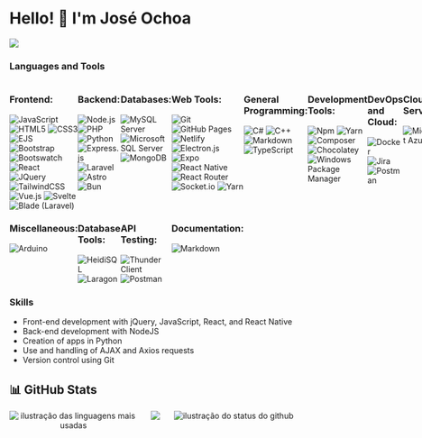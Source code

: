 # Hello! 👋 I'm José Ochoa

[![](https://visitcount.itsvg.in/api?id=Guada8a&label=Profile%20Views&color=8&icon=5&pretty=true)](https://visitcount.itsvg.in)

### Languages and Tools

<div style="display: grid; grid-template-columns: 1fr 1fr 1fr 1fr 1fr 1fr 1fr 1fr;">

  <div>
    <h3>Frontend:</h3>
    <div>
      <img src="https://img.shields.io/badge/-JavaScript-black?style=flat&logo=javascript&link=https://github.com/Guada8a" alt="JavaScript">
      <img src="https://img.shields.io/badge/-HTML5-E34F26?style=flat&logo=html5&logoColor=white&link=https://github.com/Guada8a" alt="HTML5">
      <img src="https://img.shields.io/badge/-CSS3-1572B6?style=flat&logo=css3&link=https://github.com/Guada8a" alt="CSS3">
      <img src="https://img.shields.io/badge/EJS-E34F24?style=flat&logo=ejs&logoColor=white&link=https://ejs.co/" alt="EJS">
      <img src="https://img.shields.io/badge/-Bootstrap-563D7C?style=flat&logo=bootstrap&link=https://github.com/Guada8a" alt="Bootstrap">
      <img src="https://img.shields.io/badge/Bootswatch-563D7C?style=flat&logo=bootstrap&logoColor=white&link=https://bootswatch.com/" alt="Bootswatch">
      <img src="https://img.shields.io/badge/-React-white?style=flat&logo=react&link=https://github.com/Guada8a" alt="React">
      <img src="https://img.shields.io/badge/-JQuery-blue?style=flat&logo=jquery&link=https://github.com/Guada8a" alt="JQuery">
      <img src="https://img.shields.io/badge/tailwindcss-%2338B2AC.svg?style=flat&logo=tailwind-css&logoColor=white" alt="TailwindCSS">
      <img src="https://img.shields.io/badge/Vue.js-4FC08D?style=flat&logo=vue.js&logoColor=white&link=https://vuejs.org/" alt="Vue.js">
      <img src="https://img.shields.io/badge/Svelte-FF3E00?style=flat&logo=svelte&logoColor=white&link=https://svelte.dev/" alt="Svelte">
      <img src="https://img.shields.io/badge/Blade-red?style=flat&logo=laravel&logoColor=white&link=https://laravel.com/docs/blade" alt="Blade (Laravel)">
    </div>
  </div>

  <div>
    <h3>Backend:</h3>
    <div>
      <img src="https://img.shields.io/badge/-Nodejs-green?style=flat&logo=Node.js&link=https://github.com/Guada8a" alt="Node.js">
      <img src="https://img.shields.io/badge/-PHP-purple?style=flat&logo=php&link=https://github.com/Guada8a" alt="PHP">
      <img src="https://img.shields.io/badge/-Python-yellow?style=flat&logo=python&link=https://github.com/Guada8a" alt="Python">
      <img src="https://img.shields.io/badge/Express.js-%23404d59.svg?style=flat&logo=express&logoColor=%2361DAFB" alt="Express.js">
      <img src="https://img.shields.io/badge/-Laravel-FFFFFF?style=flat&logo=laravel&link=https://laravel.com/" alt="Laravel">
      <img src="https://img.shields.io/badge/-Astro-0A1015?style=flat&logo=astro&link=https://astro.build/" alt="Astro">
      <img src="https://img.shields.io/badge/-Bun-222222?style=flat&logo=bun&link=https://bun.js.org/" alt="Bun">
    </div>
  </div>

  <div>
    <h3>Databases:</h3>
    <div>
      <img src="https://img.shields.io/badge/-MySQL_Server-blue?style=flat&logo=mysql&link=https://www.mysql.com/" alt="MySQL Server">
      <img src="https://img.shields.io/badge/Microsoft%20SQL%20Server-CC2927?style=flat&logo=microsoft%20sql%20server&logoColor=white" alt="Microsoft SQL Server">
      <img src="https://img.shields.io/badge/MongoDB-%234ea94b.svg?style=flat&logo=mongodb&logoColor=white" alt="MongoDB">
    </div>
  </div>

  <div>
    <h3>Web Tools:</h3>
    <div>
      <img src="https://img.shields.io/badge/-Git-black?style=flat&logo=git&link=https://github.com/Guada8a" alt="Git">
      <img src="https://img.shields.io/badge/Github-121013?style=flat&logo=github&logoColor=white" alt="GitHub Pages">
      <img src="https://img.shields.io/badge/netlify-%23000000.svg?style=flat&logo=netlify&logoColor=#00C7B7" alt="Netlify">
      <img src="https://img.shields.io/badge/Electron-191970?style=flat&logo=Electron&logoColor=white" alt="Electron.js">
      <img src="https://img.shields.io/badge/Expo-1C1E24?style=flat&logo=expo&logoColor=#D04A37" alt="Expo">
      <img src="https://img.shields.io/badge/React_Native-%2320232a.svg?style=flat&logo=react&logoColor=%2361DAFB" alt="React Native">
      <img src="https://img.shields.io/badge/React_Router-CA4245?style=flat&logo=react-router&logoColor=white" alt="React Router">
      <img src="https://img.shields.io/badge/Socket.io-black?style=flat&logo=socket.io&badgeColor=010101" alt="Socket.io">
      <img src="https://img.shields.io/badge/yarn-%232C8EBB.svg?style=flat&logo=yarn&logoColor=white" alt="Yarn">
    </div>
  </div>

  <div>
    <h3>General Programming:</h3>
    <div>
      <img src="https://img.shields.io/badge/C%23-%23239120.svg?style=flat&logo=csharp&logoColor=white" alt="C#">
      <img src="https://img.shields.io/badge/C++-%2300599C.svg?style=flat&logo=c%2B%2B&logoColor=white" alt="C++">
      <img src="https://img.shields.io/badge/Markdown-%23000000.svg?style=flat&logo=markdown&logoColor=white" alt="Markdown">
      <img src="https://img.shields.io/badge/Typescript-%23007ACC.svg?style=flat&logo=typescript&logoColor=white" alt="TypeScript">
    </div>
  </div>

  <div>
    <h3>Development Tools:</h3>
    <div>
      <img src="https://img.shields.io/badge/-Npm-CB3837?style=flat&logo=npm&link=https://www.npmjs.com/" alt="Npm">
      <img src="https://img.shields.io/badge/yarn-%232C8EBB.svg?style=flat&logo=yarn&logoColor=white" alt="Yarn">
      <img src="https://img.shields.io/badge/Composer-885630?style=flat&logo=composer&logoColor=white&link=https://getcomposer.org/" alt="Composer">
      <img src="https://img.shields.io/badge/Chocolatey-80B5E3?style=flat&logo=chocolatey&logoColor=white&link=https://chocolatey.org/" alt="Chocolatey">
      <img src="https://img.shields.io/badge/Windows_Package_Manager-5391FE?style=flat&logo=microsoft&logoColor=white&link=https://docs.microsoft.com/en-us/windows/package-manager/" alt="Windows Package Manager">
    </div>
  </div>

  <div>
    <h3>DevOps and Cloud:</h3>
    <div>
      <img src="https://img.shields.io/badge/docker-%230db7ed.svg?style=flat&logo=docker&logoColor=white" alt="Docker">
      <img src="https://img.shields.io/badge/jira-%230A0FFF.svg?style=flat&logo=jira&logoColor=white" alt="Jira">
      <img src="https://img.shields.io/badge/Postman-FF6C37?style=flat&logo=postman&logoColor=white" alt="Postman">
    </div>
  </div>

  <div>
    <h3>Cloud Services:</h3>
    <div>
      <img src="https://img.shields.io/badge/Microsoft_Azure-0089D6?style=flat&logo=microsoft-azure&logoColor=white&link=https://azure.microsoft.com/" alt="Microsoft Azure">
    </div>
  </div>

  <div>
    <h3>Miscellaneous:</h3>
    <div>
      <img src="https://img.shields.io/badge/-Arduino-00979D?style=flat&logo=arduino&link=https://www.arduino.cc/" alt="Arduino">
    </div>
  </div>

  <div>
    <h3>Database Tools:</h3>
    <div>
      <img src="https://img.shields.io/badge/HeidiSQL-F0806C?style=flat&logo=heidisql&logoColor=white&link=https://www.heidisql.com/" alt="HeidiSQL">
      <img src="https://img.shields.io/badge/-Laragon-FF5722?style=flat&logo=laragon&link=https://laragon.org/" alt="Laragon">
    </div>
  </div>

  <div>
    <h3>API Testing:</h3>
    <div>
      <img src="https://img.shields.io/badge/Thunder_Client-555555?style=flat&link=https://www.thunderclient.io/" alt="Thunder Client">
      <img src="https://img.shields.io/badge/Postman-FF6C37?style=flat&logo=postman&logoColor=white" alt="Postman">
    </div>
  </div>

  <div>
    <h3>Documentation:</h3>
    <div>
      <img src="https://img.shields.io/badge/Markdown-%23000000.svg?style=flat&logo=markdown&logoColor=white" alt="Markdown">
    </div>
  </div>

</div>



### Skills

- Front-end development with jQuery, JavaScript, React, and React Native
- Back-end development with NodeJS
- Creation of apps in Python
- Use and handling of AJAX and Axios requests
- Version control using Git

## 📊 GitHub Stats

<div align="center">
  <img src="https://github-readme-streak-stats.herokuapp.com/?user=guada8a&title_color=783c00&text_color=af552e&icon_color=783c00&bg_color=f8efd4&hide_border=false" style="max-width: 100%;"/>

  <img align='right' src="https://github-readme-stats.vercel.app/api?username=guada8a&show_icons=true&title_color=783c00&text_color=af552e&icon_color=783c00&bg_color=f8efd4&cache_seconds=2300" alt="ilustração do status do github" style="max-width: 45%;"/>

  <img align='left' src="https://github-readme-stats.vercel.app/api/top-langs/?username=guada8a&layout=compact&title_color=783c00&text_color=af552e&icon_color=783c00&bg_color=f8efd4&cache_seconds=2300&langs_count=11" alt="ilustração das linguagens mais usadas" style="max-width: 45%;"/>
</div>

